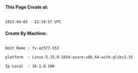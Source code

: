 
   
#### This Page Create at:

```bash

2023-04-05 - 22:19:57 UTC

```

#### Create By Machine:

```bash

Host Name : fv-az577-153

platform  : Linux-5.15.0-1034-azure-x86_64-with-glibc2.35

Ip Local  : 10.1.0.188

```

